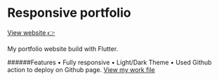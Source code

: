 # Responsive portfolio

[View website 👉](https://soethan98.github.io/#/)

My portfolio website build with Flutter.

######Features
• Fully responsive
• Light/Dark Theme
• Used Github action to deploy on Github page. [View my work file](.github/workflows/deploy.yml)
